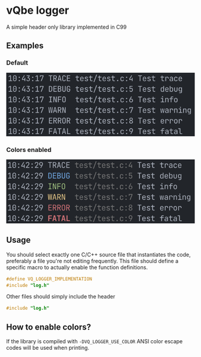 # vQbe logger
A simple header only library implemented in C99

## Examples
### Default
![Example image](./examples/example.png)

### Colors enabled
![Example colored image](./examples/colored_example.png)

## Usage
You should select exactly one C/C++ source file that instantiates the code, preferably a file you're not editing frequently. This file should define a specific macro to actually enable the function definitions.

```c
#define VQ_LOGGER_IMPLEMENTATION
#include "log.h"
```

Other files should simply include the header
```c
#include "log.h"
```

## How to enable colors?
If the library is compiled with ``-DVQ_LOGGER_USE_COLOR`` ANSI color escape codes will be used when printing.
